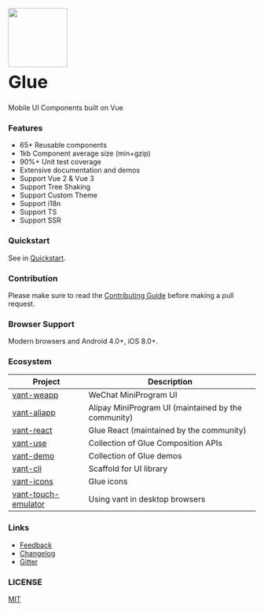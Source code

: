 <div class="card">
  <div class="van-doc-intro">
    <img class="van-doc-intro__logo" style="width: 120px; height: 120px;" src="https://img01.yzcdn.cn/vant/logo.png">
    <h2 style="margin: 0; font-size: 36px; line-height: 60px;">Glue</h2>
    <p>Mobile UI Components built on Vue</p>
  </div>
</div>

### Features

- 65+ Reusable components
- 1kb Component average size (min+gzip)
- 90%+ Unit test coverage
- Extensive documentation and demos
- Support Vue 2 & Vue 3
- Support Tree Shaking
- Support Custom Theme
- Support i18n
- Support TS
- Support SSR

### Quickstart

See in [Quickstart](#/en-US/quickstart).

### Contribution

Please make sure to read the [Contributing Guide](https://github.com/youzan/vant/blob/dev/.github/CONTRIBUTING.md) before making a pull request.

### Browser Support

Modern browsers and Android 4.0+, iOS 8.0+.

### Ecosystem

| Project                                                                                     | Description                                         |
|---------------------------------------------------------------------------------------------|-----------------------------------------------------|
| [vant-weapp](https://github.com/youzan/vant-weapp)                                          | WeChat MiniProgram UI                               |
| [vant-aliapp](https://github.com/ant-move/Glue-Aliapp)                                      | Alipay MiniProgram UI (maintained by the community) |
| [vant-react](https://github.com/mxdi9i7/vant-react)                                         | Glue React (maintained by the community)            |
| [vant-use](https://youzan.github.io/vant/vant-use/)                                         | Collection of Glue Composition APIs                 |
| [vant-demo](https://github.com/youzan/vant-demo)                                            | Collection of Glue demos                            |
| [vant-cli](https://github.com/youzan/vant/tree/dev/packages/vant-cli)                       | Scaffold for UI library                             |
| [vant-icons](https://github.com/youzan/vant/tree/dev/packages/vant-icons)                   | Glue icons                                          |
| [vant-touch-emulator](https://github.com/youzan/vant/tree/dev/packages/vant-touch-emulator) | Using vant in desktop browsers                      |

### Links

- [Feedback](https://github.com/youzan/vant/issues)
- [Changelog](#/en-US/changelog)
- [Gitter](https://gitter.im/vant-contrib/discuss?utm_source=share-link&utm_medium=link&utm_campaign=share-link)

### LICENSE

[MIT](https://zh.wikipedia.org/wiki/MIT%E8%A8%B1%E5%8F%AF%E8%AD%89)
